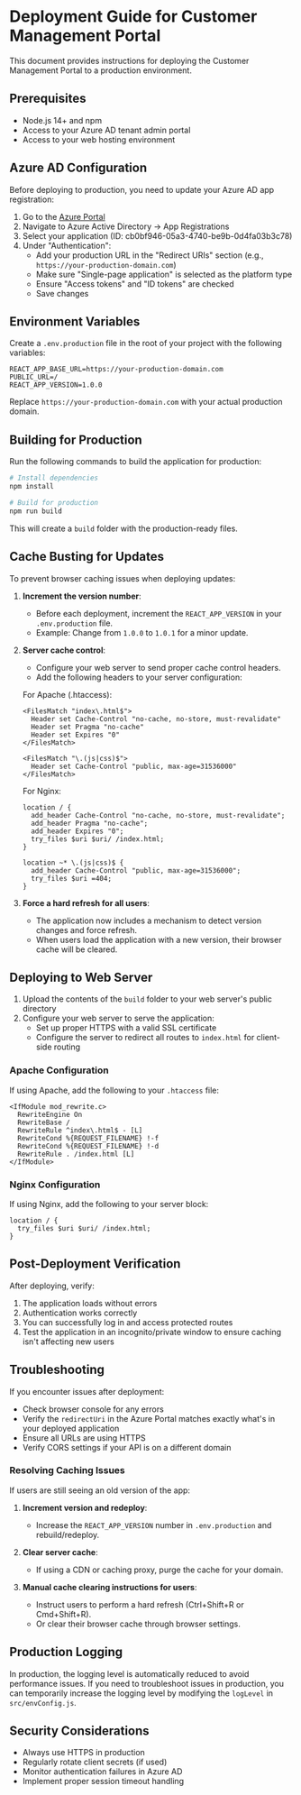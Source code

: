 # Deployment Guide for Customer Management Portal

This document provides instructions for deploying the Customer Management Portal to a production environment.

## Prerequisites

- Node.js 14+ and npm
- Access to your Azure AD tenant admin portal
- Access to your web hosting environment

## Azure AD Configuration

Before deploying to production, you need to update your Azure AD app registration:

1. Go to the [Azure Portal](https://portal.azure.com)
2. Navigate to Azure Active Directory → App Registrations
3. Select your application (ID: cb0bf946-05a3-4740-be9b-0d4fa03b3c78)
4. Under "Authentication":
   - Add your production URL in the "Redirect URIs" section (e.g., `https://your-production-domain.com`)
   - Make sure "Single-page application" is selected as the platform type
   - Ensure "Access tokens" and "ID tokens" are checked
   - Save changes

## Environment Variables

Create a `.env.production` file in the root of your project with the following variables:

```
REACT_APP_BASE_URL=https://your-production-domain.com
PUBLIC_URL=/
REACT_APP_VERSION=1.0.0
```

Replace `https://your-production-domain.com` with your actual production domain.

## Building for Production

Run the following commands to build the application for production:

```bash
# Install dependencies
npm install

# Build for production
npm run build
```

This will create a `build` folder with the production-ready files.

## Cache Busting for Updates

To prevent browser caching issues when deploying updates:

1. **Increment the version number**: 
   - Before each deployment, increment the `REACT_APP_VERSION` in your `.env.production` file.
   - Example: Change from `1.0.0` to `1.0.1` for a minor update.

2. **Server cache control**:
   - Configure your web server to send proper cache control headers.
   - Add the following headers to your server configuration:

   For Apache (.htaccess):
   ```
   <FilesMatch "index\.html$">
     Header set Cache-Control "no-cache, no-store, must-revalidate"
     Header set Pragma "no-cache"
     Header set Expires "0"
   </FilesMatch>
   
   <FilesMatch "\.(js|css)$">
     Header set Cache-Control "public, max-age=31536000"
   </FilesMatch>
   ```

   For Nginx:
   ```
   location / {
     add_header Cache-Control "no-cache, no-store, must-revalidate";
     add_header Pragma "no-cache";
     add_header Expires "0";
     try_files $uri $uri/ /index.html;
   }
   
   location ~* \.(js|css)$ {
     add_header Cache-Control "public, max-age=31536000";
     try_files $uri =404;
   }
   ```

3. **Force a hard refresh for all users**:
   - The application now includes a mechanism to detect version changes and force refresh.
   - When users load the application with a new version, their browser cache will be cleared.

## Deploying to Web Server

1. Upload the contents of the `build` folder to your web server's public directory
2. Configure your web server to serve the application:
   - Set up proper HTTPS with a valid SSL certificate
   - Configure the server to redirect all routes to `index.html` for client-side routing

### Apache Configuration

If using Apache, add the following to your `.htaccess` file:

```
<IfModule mod_rewrite.c>
  RewriteEngine On
  RewriteBase /
  RewriteRule ^index\.html$ - [L]
  RewriteCond %{REQUEST_FILENAME} !-f
  RewriteCond %{REQUEST_FILENAME} !-d
  RewriteRule . /index.html [L]
</IfModule>
```

### Nginx Configuration

If using Nginx, add the following to your server block:

```
location / {
  try_files $uri $uri/ /index.html;
}
```

## Post-Deployment Verification

After deploying, verify:

1. The application loads without errors
2. Authentication works correctly
3. You can successfully log in and access protected routes
4. Test the application in an incognito/private window to ensure caching isn't affecting new users

## Troubleshooting

If you encounter issues after deployment:

- Check browser console for any errors
- Verify the `redirectUri` in the Azure Portal matches exactly what's in your deployed application
- Ensure all URLs are using HTTPS
- Verify CORS settings if your API is on a different domain

### Resolving Caching Issues

If users are still seeing an old version of the app:

1. **Increment version and redeploy**: 
   - Increase the `REACT_APP_VERSION` number in `.env.production` and rebuild/redeploy.

2. **Clear server cache**:
   - If using a CDN or caching proxy, purge the cache for your domain.

3. **Manual cache clearing instructions for users**:
   - Instruct users to perform a hard refresh (Ctrl+Shift+R or Cmd+Shift+R).
   - Or clear their browser cache through browser settings.

## Production Logging

In production, the logging level is automatically reduced to avoid performance issues. If you need to troubleshoot issues in production, you can temporarily increase the logging level by modifying the `logLevel` in `src/envConfig.js`.

## Security Considerations

- Always use HTTPS in production
- Regularly rotate client secrets (if used)
- Monitor authentication failures in Azure AD
- Implement proper session timeout handling 